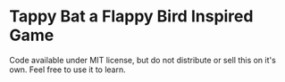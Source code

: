 # Tappy Bat a Flappy Bird Inspired Game

Code available under MIT license, but do not distribute or sell this on it's own. Feel free to use it to learn.
